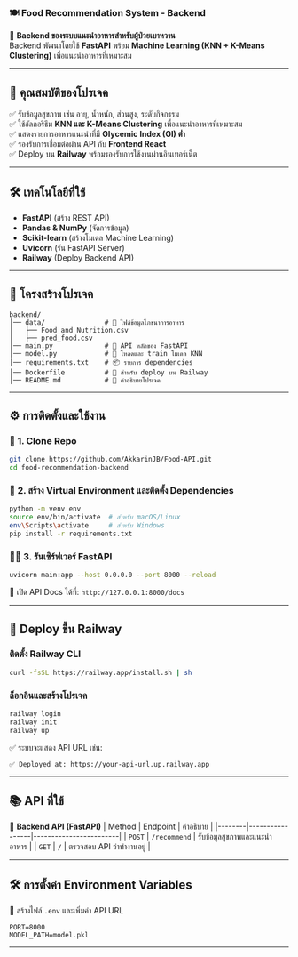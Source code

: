 ### 🍽 Food Recommendation System - Backend

🚀 **Backend ของระบบแนะนำอาหารสำหรับผู้ป่วยเบาหวาน**  
Backend พัฒนาโดยใช้ **FastAPI** พร้อม **Machine Learning (KNN + K-Means Clustering)** เพื่อแนะนำอาหารที่เหมาะสม

---

## 📌 **คุณสมบัติของโปรเจค**
✅ รับข้อมูลสุขภาพ เช่น อายุ, น้ำหนัก, ส่วนสูง, ระดับกิจกรรม  
✅ ใช้อัลกอริธึม **KNN และ K-Means Clustering** เพื่อแนะนำอาหารที่เหมาะสม  
✅ แสดงรายการอาหารแนะนำที่มี **Glycemic Index (GI) ต่ำ**  
✅ รองรับการเชื่อมต่อผ่าน API กับ **Frontend React**  
✅ Deploy บน **Railway** พร้อมรองรับการใช้งานผ่านอินเทอร์เน็ต  

---

## 🛠 **เทคโนโลยีที่ใช้**
- **FastAPI** (สร้าง REST API)  
- **Pandas & NumPy** (จัดการข้อมูล)  
- **Scikit-learn** (สร้างโมเดล Machine Learning)  
- **Uvicorn** (รัน FastAPI Server)  
- **Railway** (Deploy Backend API)  

---

## 📂 **โครงสร้างโปรเจค**
```
backend/
│── data/               # 📂 ไฟล์ข้อมูลโภชนาการอาหาร
│   ├── Food_and_Nutrition.csv
│   ├── pred_food.csv
│── main.py             # 🚀 API หลักของ FastAPI
│── model.py            # 🤖 โหลดและ train โมเดล KNN
│── requirements.txt    # 📦 รายการ dependencies
│── Dockerfile          # 🐳 สำหรับ deploy บน Railway
│── README.md           # 📖 คำอธิบายโปรเจค
```

---

## ⚙️ **การติดตั้งและใช้งาน**
### 🚀 **1. Clone Repo**
```sh
git clone https://github.com/AkkarinJB/Food-API.git
cd food-recommendation-backend
```

### 🔧 **2. สร้าง Virtual Environment และติดตั้ง Dependencies**
```sh
python -m venv env
source env/bin/activate  # สำหรับ macOS/Linux
env\Scripts\activate     # สำหรับ Windows
pip install -r requirements.txt
```

### 🏃‍♂️ **3. รันเซิร์ฟเวอร์ FastAPI**
```sh
uvicorn main:app --host 0.0.0.0 --port 8000 --reload
```
🔹 เปิด API Docs ได้ที่: `http://127.0.0.1:8000/docs`

---

## 🚀 **Deploy ขึ้น Railway**
### **ติดตั้ง Railway CLI**
```sh
curl -fsSL https://railway.app/install.sh | sh
```
### **ล็อกอินและสร้างโปรเจค**
```sh
railway login
railway init
railway up
```
✅ ระบบจะแสดง API URL เช่น:  
```
✅ Deployed at: https://your-api-url.up.railway.app
```

---

## 📚 **API ที่ใช้**
📌 **Backend API (FastAPI)**
| Method | Endpoint            | คำอธิบาย               |
|--------|-----------------|------------------------|
| `POST` | `/recommend`    | รับข้อมูลสุขภาพและแนะนำอาหาร |
| `GET`  | `/`             | ตรวจสอบ API ว่าทำงานอยู่ |

---

## 🛠 **การตั้งค่า Environment Variables**
📌 สร้างไฟล์ `.env` และเพิ่มค่า API URL
```env
PORT=8000
MODEL_PATH=model.pkl
```

---




